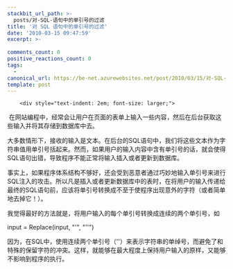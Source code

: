 ```yaml
---
stackbit_url_path: >-
  posts/对-SQL-语句中的单引号的过滤
title: '对 SQL 语句中的单引号的过滤'
date: '2010-03-15 09:47:59'
excerpt: >-
  
comments_count: 0
positive_reactions_count: 0
tags: 
  - 
canonical_url: https://be-net.azurewebsites.net/post/2010/03/15/对-SQL-语句中的单引号的过滤
template: post
---
```


        <div style="text-indent: 2em; font-size: larger;">
<p>&nbsp;在网站编程中，经常会让用户在页面的表单上输入一些内容，然后在后台获取这些输入并将其存储到数据库中去。</p>
<p>大多数情形下，接收的输入是文本。在后台的SQL语句中，我们将这些文本作为字符串值用单引号括起来。然而，如果用户的输入内容中含有单引号的话，就会使得SQL语句出错，导致程序不能正常将输入插入或者更新到数据库。</p>
<p>事实上，如果程序体系结构不够好，还会受到恶意者通过巧妙地输入单引号来进行SQL注入的攻击。所以凡是插入或者更新数据库中的表时，在将用户的输入传递给最终的SQL语句前，应该将单引号转换成不至于使程序出现意外的字符（或者简单地去掉它！）。</p>
<p>我觉得最好的方法就是，将用户输入的每个单引号转换成连续的两个单引号，如</p>
<p>input = Replace(input, "'", "''")</p>
<p>因为，在SQL中，使用连续两个单引号（''）来表示字符串的单绰号，而避免了和特殊的保留字符的冲突。这样，就能够在最大程度上保持用户输入的原样，又能够不影响到程序的执行。</p>
</div>
      